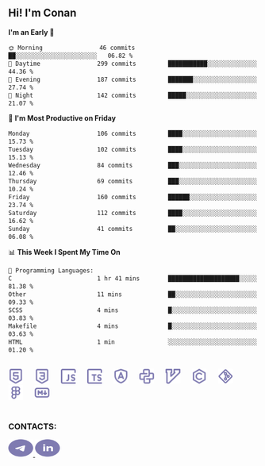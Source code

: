## Hi! I'm Conan

<!--START_SECTION:waka-->
**I'm an Early 🐤** 

```text
🌞 Morning                46 commits          ██░░░░░░░░░░░░░░░░░░░░░░░   06.82 % 
🌆 Daytime                299 commits         ███████████░░░░░░░░░░░░░░   44.36 % 
🌃 Evening                187 commits         ███████░░░░░░░░░░░░░░░░░░   27.74 % 
🌙 Night                  142 commits         █████░░░░░░░░░░░░░░░░░░░░   21.07 % 
```
📅 **I'm Most Productive on Friday** 

```text
Monday                   106 commits         ████░░░░░░░░░░░░░░░░░░░░░   15.73 % 
Tuesday                  102 commits         ████░░░░░░░░░░░░░░░░░░░░░   15.13 % 
Wednesday                84 commits          ███░░░░░░░░░░░░░░░░░░░░░░   12.46 % 
Thursday                 69 commits          ███░░░░░░░░░░░░░░░░░░░░░░   10.24 % 
Friday                   160 commits         ██████░░░░░░░░░░░░░░░░░░░   23.74 % 
Saturday                 112 commits         ████░░░░░░░░░░░░░░░░░░░░░   16.62 % 
Sunday                   41 commits          ██░░░░░░░░░░░░░░░░░░░░░░░   06.08 % 
```


📊 **This Week I Spent My Time On** 

```text
💬 Programming Languages: 
C                        1 hr 41 mins        ████████████████████░░░░░   81.38 % 
Other                    11 mins             ██░░░░░░░░░░░░░░░░░░░░░░░   09.33 % 
SCSS                     4 mins              █░░░░░░░░░░░░░░░░░░░░░░░░   03.83 % 
Makefile                 4 mins              █░░░░░░░░░░░░░░░░░░░░░░░░   03.63 % 
HTML                     1 min               ░░░░░░░░░░░░░░░░░░░░░░░░░   01.20 % 
```


<!--END_SECTION:waka-->


<br>

<div align="left">
  <img src="icons/skills/html.svg" height="30" alt="html5"/>
  <img width="15"/>
  <img src="icons/skills/css.svg" height="30" alt="css"/>
    <img width="15"/>
  <img src="icons/skills/javascript.svg" height="30" alt="javascript"/>
  <img width="15"/>
  <img src="icons/skills/typescript.svg" height="30" alt="typescript"/>
  <img width="15"/>
  <img src="icons/skills/angular.svg" height="30" alt="angular"/>
  <img width="15"/>
  <img src="icons/skills/python.svg" height="30" alt="python"/>
  <img width="15"/>
  <img src="icons/skills/vim.svg" height="30" alt="vim"  />
  <img width="15"/>
  <img src="icons/skills/c.svg" height="30" alt="c"/>
  <img width="15"/>
  <img src="icons/skills/git.svg" height="30" alt="git"/>
  <img width="15"/>
  <img src="icons/skills/figma.svg" height="30" alt="figma"/>
  <img width="15"/>
  <img src="icons/skills/markdown.svg" height="30" alt="markdown"/>
</div>

<br>


### CONTACTS:

<div align="left">
  <a href="https://t.me/gkkconan">
    <img src="icons/contacts/telegram.svg" width="50" height="35" alt="telegram"/>
  </a>
  <a href="https://www.linkedin.com/in/gkkconan">
    <img src="icons/contacts/linkedin.svg" width="50" height="35" alt="linkedin"/>
  </a>
</div>
